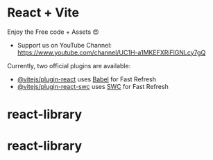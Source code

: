 # React + Vite

Enjoy the Free code + Assets 😍 
- Support us on YouTube Channel: https://www.youtube.com/channel/UC1H-a1MKEFXRiFlGNLcy7gQ

Currently, two official plugins are available:

- [@vitejs/plugin-react](https://github.com/vitejs/vite-plugin-react/blob/main/packages/plugin-react/README.md) uses [Babel](https://babeljs.io/) for Fast Refresh
- [@vitejs/plugin-react-swc](https://github.com/vitejs/vite-plugin-react-swc) uses [SWC](https://swc.rs/) for Fast Refresh
# react-library
# react-library
